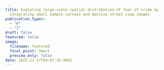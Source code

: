 ```yaml
---
title: Exploring large-scale spatial distribution of fear of crime by
  integrating small sample surveys and massive street view images
publication_types:
  - "0"
  - "2"
draft: false
featured: false
image:
  filename: featured
  focal_point: Smart
  preview_only: false
date: 2022-12-17T04:07:25.985Z
---
```

